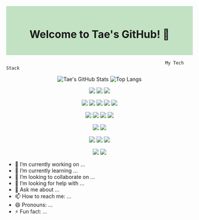 <div style="background-color: #C3E2C3; padding: 20px;">
  <h1 align="center">Welcome to Tae's GitHub! 👋</h1>
</div>

                                                                My Tech Stack


<p align="center">
  <img src="https://github-readme-stats.vercel.app/api?username=Taeyoung20230727&show_icons=true&theme=default" alt="Tae's GitHub Stats">
  <img src="https://github-readme-stats.vercel.app/api/top-langs/?username=Taeyoung20230727&layout=compact" alt="Top Langs">
</p>

<p align="center">
<img src="https://img.shields.io/badge/Slack-4A154B?style=flat&logo=Slack&logoColor=white"> <img src="https://img.shields.io/badge/VS_Code-007ACC?style=flat&logo=Visual-Studio-Code&logoColor=white">
    <img src="https://img.shields.io/badge/IntelliJ-000000?style=flat&logo=IntelliJ-IDEA&logoColor=white">

<p align="center">
<img src="https://img.shields.io/badge/HTML5-E34F26?style=flat&logo=HTML5&logoColor=white"> <img src="https://img.shields.io/badge/CSS3-1572B6?style=flat&logo=CSS3&logoColor=white">
<img src="https://img.shields.io/badge/JavaScript-F7DF1E?style=flat&logo=JavaScript&logoColor=black">
<img src="https://img.shields.io/badge/Thymeleaf-005F0F?style=flat&logo=Thymeleaf&logoColor=white">
<img src="https://img.shields.io/badge/JSON-000000?style=flat&logo=JSON&logoColor=white">

<p align="center">
<img src="https://img.shields.io/badge/Spring_Boot-6DB33F?style=flat&logo=Spring-Boot&logoColor=white"> <img src="https://img.shields.io/badge/Java-007396?style=flat&logo=Java&logoColor=white">
<img src="https://img.shields.io/badge/Gradle-02303A?style=flat&logo=Gradle&logoColor=white">
<img src="https://img.shields.io/badge/myBatis-000000?style=flat&logo=myBatis&logoColor=white">


<p align="center">
<img src="https://img.shields.io/badge/Github-181717?style=flat&logo=GitHub&logoColor=white"> <img src="https://img.shields.io/badge/Git-F05032?style=flat&logo=Git&logoColor=white">

<p align="center">    
<img src="https://img.shields.io/badge/MySQL-4479A1?style=flat&logo=MySQL&logoColor=white"> <img src="https://img.shields.io/badge/MariaDB-003545?style=flat&logo=MariaDB&logoColor=white">
<img src="https://img.shields.io/badge/OracleDB-F80000?style=flat&logo=Oracle&logoColor=white">

  <p align="center">
<img src="https://img.shields.io/badge/Apache-D22128?style=flat&logo=Apache&logoColor=white"> <img src="https://img.shields.io/badge/AWS-232F3E?style=flat&logo=Amazon-AWS&logoColor=white">

    


- 🔭 I’m currently working on ...
- 🌱 I’m currently learning ...
- 👯 I’m looking to collaborate on ...
- 🤔 I’m looking for help with ...
- 💬 Ask me about ...
- 📫 How to reach me: ...
- 😄 Pronouns: ...
- ⚡ Fun fact: ...

